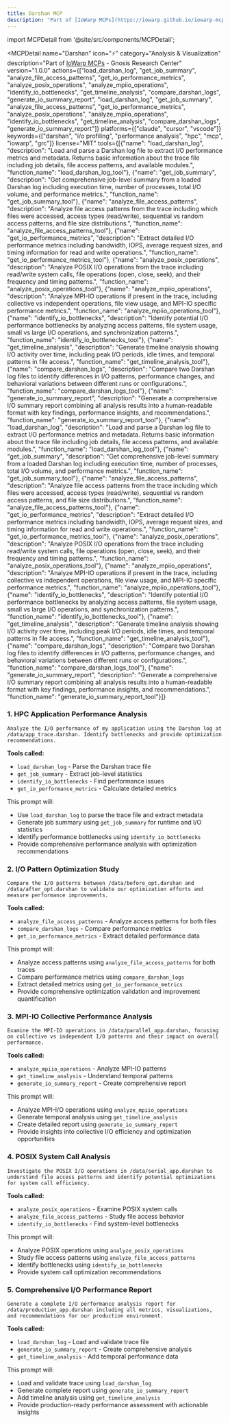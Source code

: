 ```yaml
---
title: Darshan MCP
description: "Part of [IoWarp MCPs](https://iowarp.github.io/iowarp-mcps/) - Gnosis Research Center"
---
```


import MCPDetail from '@site/src/components/MCPDetail';

<MCPDetail 
  name="Darshan"
  icon="⚡"
  category="Analysis & Visualization"
  description="Part of [IoWarp MCPs](https://iowarp.github.io/iowarp-mcps/) - Gnosis Research Center"
  version="1.0.0"
  actions={["load_darshan_log", "get_job_summary", "analyze_file_access_patterns", "get_io_performance_metrics", "analyze_posix_operations", "analyze_mpiio_operations", "identify_io_bottlenecks", "get_timeline_analysis", "compare_darshan_logs", "generate_io_summary_report", "load_darshan_log", "get_job_summary", "analyze_file_access_patterns", "get_io_performance_metrics", "analyze_posix_operations", "analyze_mpiio_operations", "identify_io_bottlenecks", "get_timeline_analysis", "compare_darshan_logs", "generate_io_summary_report"]}
  platforms={["claude", "cursor", "vscode"]}
  keywords={["darshan", "i/o profiling", "performance analysis", "hpc", "mcp", "iowarp", "grc"]}
  license="MIT"
  tools={[{"name": "load_darshan_log", "description": "Load and parse a Darshan log file to extract I/O performance metrics and metadata. Returns basic information about the trace file including job details, file access patterns, and available modules.", "function_name": "load_darshan_log_tool"}, {"name": "get_job_summary", "description": "Get comprehensive job-level summary from a loaded Darshan log including execution time, number of processes, total I/O volume, and performance metrics.", "function_name": "get_job_summary_tool"}, {"name": "analyze_file_access_patterns", "description": "Analyze file access patterns from the trace including which files were accessed, access types (read/write), sequential vs random access patterns, and file size distributions.", "function_name": "analyze_file_access_patterns_tool"}, {"name": "get_io_performance_metrics", "description": "Extract detailed I/O performance metrics including bandwidth, IOPS, average request sizes, and timing information for read and write operations.", "function_name": "get_io_performance_metrics_tool"}, {"name": "analyze_posix_operations", "description": "Analyze POSIX I/O operations from the trace including read/write system calls, file operations (open, close, seek), and their frequency and timing patterns.", "function_name": "analyze_posix_operations_tool"}, {"name": "analyze_mpiio_operations", "description": "Analyze MPI-IO operations if present in the trace, including collective vs independent operations, file view usage, and MPI-IO specific performance metrics.", "function_name": "analyze_mpiio_operations_tool"}, {"name": "identify_io_bottlenecks", "description": "Identify potential I/O performance bottlenecks by analyzing access patterns, file system usage, small vs large I/O operations, and synchronization patterns.", "function_name": "identify_io_bottlenecks_tool"}, {"name": "get_timeline_analysis", "description": "Generate timeline analysis showing I/O activity over time, including peak I/O periods, idle times, and temporal patterns in file access.", "function_name": "get_timeline_analysis_tool"}, {"name": "compare_darshan_logs", "description": "Compare two Darshan log files to identify differences in I/O patterns, performance changes, and behavioral variations between different runs or configurations.", "function_name": "compare_darshan_logs_tool"}, {"name": "generate_io_summary_report", "description": "Generate a comprehensive I/O summary report combining all analysis results into a human-readable format with key findings, performance insights, and recommendations.", "function_name": "generate_io_summary_report_tool"}, {"name": "load_darshan_log", "description": "Load and parse a Darshan log file to extract I/O performance metrics and metadata. Returns basic information about the trace file including job details, file access patterns, and available modules.", "function_name": "load_darshan_log_tool"}, {"name": "get_job_summary", "description": "Get comprehensive job-level summary from a loaded Darshan log including execution time, number of processes, total I/O volume, and performance metrics.", "function_name": "get_job_summary_tool"}, {"name": "analyze_file_access_patterns", "description": "Analyze file access patterns from the trace including which files were accessed, access types (read/write), sequential vs random access patterns, and file size distributions.", "function_name": "analyze_file_access_patterns_tool"}, {"name": "get_io_performance_metrics", "description": "Extract detailed I/O performance metrics including bandwidth, IOPS, average request sizes, and timing information for read and write operations.", "function_name": "get_io_performance_metrics_tool"}, {"name": "analyze_posix_operations", "description": "Analyze POSIX I/O operations from the trace including read/write system calls, file operations (open, close, seek), and their frequency and timing patterns.", "function_name": "analyze_posix_operations_tool"}, {"name": "analyze_mpiio_operations", "description": "Analyze MPI-IO operations if present in the trace, including collective vs independent operations, file view usage, and MPI-IO specific performance metrics.", "function_name": "analyze_mpiio_operations_tool"}, {"name": "identify_io_bottlenecks", "description": "Identify potential I/O performance bottlenecks by analyzing access patterns, file system usage, small vs large I/O operations, and synchronization patterns.", "function_name": "identify_io_bottlenecks_tool"}, {"name": "get_timeline_analysis", "description": "Generate timeline analysis showing I/O activity over time, including peak I/O periods, idle times, and temporal patterns in file access.", "function_name": "get_timeline_analysis_tool"}, {"name": "compare_darshan_logs", "description": "Compare two Darshan log files to identify differences in I/O patterns, performance changes, and behavioral variations between different runs or configurations.", "function_name": "compare_darshan_logs_tool"}, {"name": "generate_io_summary_report", "description": "Generate a comprehensive I/O summary report combining all analysis results into a human-readable format with key findings, performance insights, and recommendations.", "function_name": "generate_io_summary_report_tool"}]}
>

### 1. HPC Application Performance Analysis
```
Analyze the I/O performance of my application using the Darshan log at /data/app_trace.darshan. Identify bottlenecks and provide optimization recommendations.
```

**Tools called:**
- `load_darshan_log` - Parse the Darshan trace file
- `get_job_summary` - Extract job-level statistics
- `identify_io_bottlenecks` - Find performance issues
- `get_io_performance_metrics` - Calculate detailed metrics

This prompt will:
- Use `load_darshan_log` to parse the trace file and extract metadata
- Generate job summary using `get_job_summary` for runtime and I/O statistics
- Identify performance bottlenecks using `identify_io_bottlenecks`
- Provide comprehensive performance analysis with optimization recommendations

### 2. I/O Pattern Optimization Study
```
Compare the I/O patterns between /data/before_opt.darshan and /data/after_opt.darshan to validate our optimization efforts and measure performance improvements.
```

**Tools called:**
- `analyze_file_access_patterns` - Analyze access patterns for both files
- `compare_darshan_logs` - Compare performance metrics
- `get_io_performance_metrics` - Extract detailed performance data

This prompt will:
- Analyze access patterns using `analyze_file_access_patterns` for both traces
- Compare performance metrics using `compare_darshan_logs`
- Extract detailed metrics using `get_io_performance_metrics`
- Provide comprehensive optimization validation and improvement quantification

### 3. MPI-IO Collective Performance Analysis
```
Examine the MPI-IO operations in /data/parallel_app.darshan, focusing on collective vs independent I/O patterns and their impact on overall performance.
```

**Tools called:**
- `analyze_mpiio_operations` - Analyze MPI-IO patterns
- `get_timeline_analysis` - Understand temporal patterns
- `generate_io_summary_report` - Create comprehensive report

This prompt will:
- Analyze MPI-I/O operations using `analyze_mpiio_operations`
- Generate temporal analysis using `get_timeline_analysis`
- Create detailed report using `generate_io_summary_report`
- Provide insights into collective I/O efficiency and optimization opportunities

### 4. POSIX System Call Analysis
```
Investigate the POSIX I/O operations in /data/serial_app.darshan to understand file access patterns and identify potential optimizations for system call efficiency.
```

**Tools called:**
- `analyze_posix_operations` - Examine POSIX system calls
- `analyze_file_access_patterns` - Study file access behavior
- `identify_io_bottlenecks` - Find system-level bottlenecks

This prompt will:
- Analyze POSIX operations using `analyze_posix_operations`
- Study file access patterns using `analyze_file_access_patterns`
- Identify bottlenecks using `identify_io_bottlenecks`
- Provide system call optimization recommendations

### 5. Comprehensive I/O Performance Report
```
Generate a complete I/O performance analysis report for /data/production_app.darshan including all metrics, visualizations, and recommendations for our production environment.
```

**Tools called:**
- `load_darshan_log` - Load and validate trace file
- `generate_io_summary_report` - Create comprehensive analysis
- `get_timeline_analysis` - Add temporal performance data

This prompt will:
- Load and validate trace using `load_darshan_log`
- Generate complete report using `generate_io_summary_report`
- Add timeline analysis using `get_timeline_analysis`
- Provide production-ready performance assessment with actionable insights

</MCPDetail>

